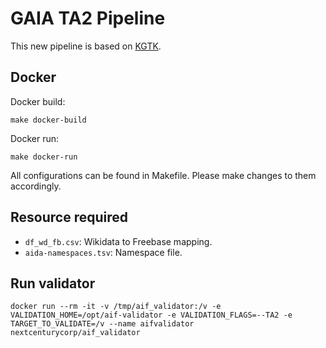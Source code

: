 # GAIA TA2 Pipeline

This new pipeline is based on [KGTK](https://github.com/usc-isi-i2/kgtk).


## Docker

Docker build:

```
make docker-build
```

Docker run:

```
make docker-run
```

All configurations can be found in Makefile. Please make changes to them accordingly.


## Resource required

- `df_wd_fb.csv`: Wikidata to Freebase mapping.
- `aida-namespaces.tsv`: Namespace file.


## Run validator

```
docker run --rm -it -v /tmp/aif_validator:/v -e VALIDATION_HOME=/opt/aif-validator -e VALIDATION_FLAGS=--TA2 -e TARGET_TO_VALIDATE=/v --name aifvalidator nextcenturycorp/aif_validator
```
